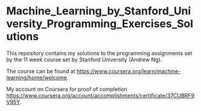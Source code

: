 # Machine_Learning_by_Stanford_University_Programming_Exercises_Solutions
This repository contains my solutions to the programming assignments set by the 11 week course set by Stanford University (Andrew Ng). 

The course can be found at https://www.coursera.org/learn/machine-learning/home/welcome. 

My account on Coursera for proof of completion https://www.coursera.org/account/accomplishments/certificate/37CUBRF9V95Y.
